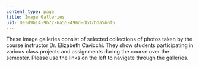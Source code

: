```yaml
---
content_type: page
title: Image Galleries
uid: 0e3d9b14-9b72-6a55-496d-db37bda5b6f5
---
```


These image galleries consist of selected collections of photos taken by the course instructor Dr. Elizabeth Cavicchi. They show students participating in various class projects and assignments during the course over the semester. Please use the links on the left to navigate through the galleries.